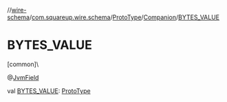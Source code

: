//[wire-schema](../../../../index.md)/[com.squareup.wire.schema](../../index.md)/[ProtoType](../index.md)/[Companion](index.md)/[BYTES_VALUE](-b-y-t-e-s_-v-a-l-u-e.md)

# BYTES_VALUE

[common]\

@[JvmField](https://kotlinlang.org/api/latest/jvm/stdlib/kotlin.jvm/-jvm-field/index.html)

val [BYTES_VALUE](-b-y-t-e-s_-v-a-l-u-e.md): [ProtoType](../index.md)
